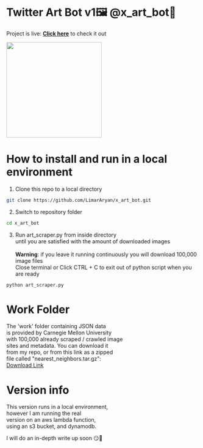 # Twitter Art Bot v1🖼️ @x_art_bot🎨

Project is live: **[Click here](https://twitter.com/x_art_bot)**
to check it out

<img src = 'https://github.com/LimarAryan/x_art_bot/assets/110574851/7b08c739-30fc-430e-a9ac-4735ddb2e647' width = '250'>

# How to install and run in a local environment
1. Clone this repo to a local directory
```bash
git clone https://github.com/LimarAryan/x_art_bot.git
```
2. Switch to repository folder
```bash
cd x_art_bot
```
3. Run art_scraper.py from inside directory</br>
until you are satisfied with the amount of downloaded images</br>
</br>**Warning**: if you leave it running continuously you will download 100,000 image files
</br>Close terminal or Click CTRL + C to exit out of python script when you are ready
```bash
python art_scraper.py
```

# Work Folder
The 'work' folder containing JSON data</br>
is provided by Carnegie Mellon University</br>
with 100,000 already scraped / crawled image</br>
sites and metadata. You can download it</br>
from my repo, or from this link as a zipped</br>
file called "nearest_neighbors.tar.gz":</br>
[Download Link](https://kilthub.cmu.edu/articles/dataset/National_Gallery_of_Art_InceptionV3_Features/10061885)

# Version info
This version runs in a local environment,</br>
however I am running the real</br>
version on an aws lambda function,</br>
using an s3 bucket, and dynamodb.

I will do an in-depth write up soon 😏🤩
